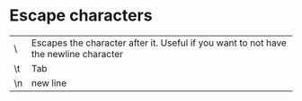 # Escape characters
| | |
| :-- | :-- |
| \ | Escapes the character after it. Useful if you want to not have the newline character |
| \t | Tab |
| \n | new line |

